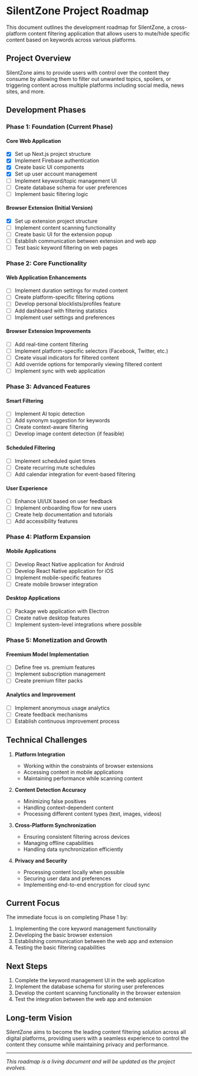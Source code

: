 # SilentZone Project Roadmap

This document outlines the development roadmap for SilentZone, a cross-platform content filtering application that allows users to mute/hide specific content based on keywords across various platforms.

## Project Overview

SilentZone aims to provide users with control over the content they consume by allowing them to filter out unwanted topics, spoilers, or triggering content across multiple platforms including social media, news sites, and more.

## Development Phases

### Phase 1: Foundation (Current Phase)

#### Core Web Application
- [x] Set up Next.js project structure
- [x] Implement Firebase authentication
- [x] Create basic UI components
- [x] Set up user account management
- [ ] Implement keyword/topic management UI
- [ ] Create database schema for user preferences
- [ ] Implement basic filtering logic

#### Browser Extension (Initial Version)
- [x] Set up extension project structure
- [ ] Implement content scanning functionality
- [ ] Create basic UI for the extension popup
- [ ] Establish communication between extension and web app
- [ ] Test basic keyword filtering on web pages

### Phase 2: Core Functionality

#### Web Application Enhancements
- [ ] Implement duration settings for muted content
- [ ] Create platform-specific filtering options
- [ ] Develop personal blocklists/profiles feature
- [ ] Add dashboard with filtering statistics
- [ ] Implement user settings and preferences

#### Browser Extension Improvements
- [ ] Add real-time content filtering
- [ ] Implement platform-specific selectors (Facebook, Twitter, etc.)
- [ ] Create visual indicators for filtered content
- [ ] Add override options for temporarily viewing filtered content
- [ ] Implement sync with web application

### Phase 3: Advanced Features

#### Smart Filtering
- [ ] Implement AI topic detection
- [ ] Add synonym suggestion for keywords
- [ ] Create context-aware filtering
- [ ] Develop image content detection (if feasible)

#### Scheduled Filtering
- [ ] Implement scheduled quiet times
- [ ] Create recurring mute schedules
- [ ] Add calendar integration for event-based filtering

#### User Experience
- [ ] Enhance UI/UX based on user feedback
- [ ] Implement onboarding flow for new users
- [ ] Create help documentation and tutorials
- [ ] Add accessibility features

### Phase 4: Platform Expansion

#### Mobile Applications
- [ ] Develop React Native application for Android
- [ ] Develop React Native application for iOS
- [ ] Implement mobile-specific features
- [ ] Create mobile browser integration

#### Desktop Applications
- [ ] Package web application with Electron
- [ ] Create native desktop features
- [ ] Implement system-level integrations where possible

### Phase 5: Monetization and Growth

#### Freemium Model Implementation
- [ ] Define free vs. premium features
- [ ] Implement subscription management
- [ ] Create premium filter packs

#### Analytics and Improvement
- [ ] Implement anonymous usage analytics
- [ ] Create feedback mechanisms
- [ ] Establish continuous improvement process

## Technical Challenges

1. **Platform Integration**
   - Working within the constraints of browser extensions
   - Accessing content in mobile applications
   - Maintaining performance while scanning content

2. **Content Detection Accuracy**
   - Minimizing false positives
   - Handling context-dependent content
   - Processing different content types (text, images, videos)

3. **Cross-Platform Synchronization**
   - Ensuring consistent filtering across devices
   - Managing offline capabilities
   - Handling data synchronization efficiently

4. **Privacy and Security**
   - Processing content locally when possible
   - Securing user data and preferences
   - Implementing end-to-end encryption for cloud sync

## Current Focus

The immediate focus is on completing Phase 1 by:
1. Implementing the core keyword management functionality
2. Developing the basic browser extension
3. Establishing communication between the web app and extension
4. Testing the basic filtering capabilities

## Next Steps

1. Complete the keyword management UI in the web application
2. Implement the database schema for storing user preferences
3. Develop the content scanning functionality in the browser extension
4. Test the integration between the web app and extension

## Long-term Vision

SilentZone aims to become the leading content filtering solution across all digital platforms, providing users with a seamless experience to control the content they consume while maintaining privacy and performance.

---

*This roadmap is a living document and will be updated as the project evolves.*
